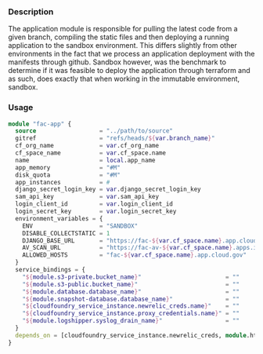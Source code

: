 ### Description
The application module is responsible for pulling the latest code from a given branch, compiling the static files and then deploying a running application to the sandbox environment. This differs slightly from other environments in the fact that we process an application deployment with the manifests through github. Sandbox however, was the benchmark to determine if it was feasible to deploy the application through terraform and as such, does exactly that when working in the immutable environment, sandbox.

### Usage
```terraform
module "fac-app" {
  source                  = "../path/to/source"
  gitref                  = "refs/heads/${var.branch_name}"
  cf_org_name             = var.cf_org_name
  cf_space_name           = var.cf_space.name
  name                    = local.app_name
  app_memory              = "#M"
  disk_quota              = "#M"
  app_instances           = #
  django_secret_login_key = var.django_secret_login_key
  sam_api_key             = var.sam_api_key
  login_client_id         = var.login_client_id
  login_secret_key        = var.login_secret_key
  environment_variables = {
    ENV                   = "SANDBOX"
    DISABLE_COLLECTSTATIC = 1
    DJANGO_BASE_URL       = "https://fac-${var.cf_space.name}.app.cloud.gov"
    AV_SCAN_URL           = "https://fac-av-${var.cf_space.name}.apps.internal:61443/scan"
    ALLOWED_HOSTS         = "fac-${var.cf_space.name}.app.cloud.gov"
  }
  service_bindings = {
    "${module.s3-private.bucket_name}"                        = ""
    "${module.s3-public.bucket_name}"                         = ""
    "${module.database.database_name}"                        = ""
    "${module.snapshot-database.database_name}"               = ""
    "${cloudfoundry_service_instance.newrelic_creds.name}"    = ""
    "${cloudfoundry_service_instance.proxy_credentials.name}" = ""
    "${module.logshipper.syslog_drain_name}"                  = ""
  }
  depends_on = [cloudfoundry_service_instance.newrelic_creds, module.https-proxy, module.logshipper]
}
```
